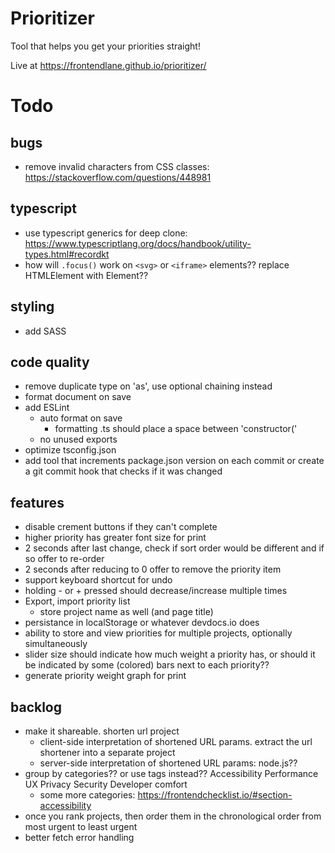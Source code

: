 # Prioritizer
Tool that helps you get your priorities straight!

Live at https://frontendlane.github.io/prioritizer/

# Todo

## bugs
- remove invalid characters from CSS classes: https://stackoverflow.com/questions/448981

## typescript
- use typescript generics for deep clone: https://www.typescriptlang.org/docs/handbook/utility-types.html#recordkt
- how will `.focus()` work on `<svg>` or `<iframe>` elements?? replace HTMLElement with Element??

## styling
- add SASS

## code quality
- remove duplicate type on 'as', use optional chaining instead
- format document on save
- add ESLint
    - auto format on save
        - formatting .ts should place a space between 'constructor('
    - no unused exports
- optimize tsconfig.json
- add tool that increments package.json version on each commit or create a git commit hook that checks if it was changed

## features
- disable crement buttons if they can't complete
- higher priority has greater font size for print
- 2 seconds after last change, check if sort order would be different and if so offer to re-order
- 2 seconds after reducing to 0 offer to remove the priority item
- support keyboard shortcut for undo
- holding - or + pressed should decrease/increase multiple times
- Export, import priority list
    - store project name as well (and page title)
- persistance in localStorage or whatever devdocs.io does
- ability to store and view priorities for multiple projects, optionally simultaneously
- slider size should indicate how much weight a priority has, or should it be indicated by some (colored) bars next to each priority??
- generate priority weight graph for print

## backlog
- make it shareable. shorten url project
    - client-side interpretation of shortened URL params. extract the url shortener into a separate project
    - server-side interpretation of shortened URL params: node.js??
- group by categories??  or use tags instead??
    Accessibility
    Performance
    UX
    Privacy
    Security
    Developer comfort
    - some more categories: https://frontendchecklist.io/#section-accessibility
- once you rank projects, then order them in the chronological order from most urgent to least urgent
- better fetch error handling